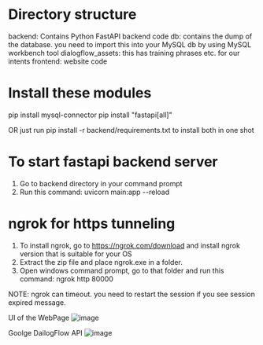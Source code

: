 Directory structure
===================
backend: Contains Python FastAPI backend code
db: contains the dump of the database. you need to import this into your MySQL db by using MySQL workbench tool
dialogflow_assets: this has training phrases etc. for our intents
frontend: website code

Install these modules
======================

pip install mysql-connector
pip install "fastapi[all]"

OR just run pip install -r backend/requirements.txt to install both in one shot

To start fastapi backend server
================================
1. Go to backend directory in your command prompt
2. Run this command: uvicorn main:app --reload

ngrok for https tunneling
================================
1. To install ngrok, go to https://ngrok.com/download and install ngrok version that is suitable for your OS
2. Extract the zip file and place ngrok.exe in a folder.
3. Open windows command prompt, go to that folder and run this command: ngrok http 80000

NOTE: ngrok can timeout. you need to restart the session if you see session expired message.

UI of the WebPage
![image](https://github.com/Vignesh142/ChatBot/assets/101886482/61ee8ead-9e01-41a5-bfb7-a6492c572fc2)

Goolge DailogFlow API
![image](https://github.com/Vignesh142/ChatBot/assets/101886482/eff081dd-4876-4b68-a87d-9d5e0d0a6d4e)





